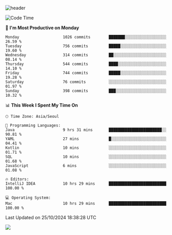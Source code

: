 ![header](https://capsule-render.vercel.app/api?type=Egg&color=timeAuto&height=300&section=header&text=PoPo&fontSize=90&animation=fadeIn)

  <!--START_SECTION:waka-->
![Code Time](http://img.shields.io/badge/Code%20Time-2%2C069%20hrs%2054%20mins-blue)

📅 **I'm Most Productive on Monday** 

```text
Monday                   1026 commits        ███████░░░░░░░░░░░░░░░░░░   26.59 % 
Tuesday                  756 commits         █████░░░░░░░░░░░░░░░░░░░░   19.60 % 
Wednesday                314 commits         ██░░░░░░░░░░░░░░░░░░░░░░░   08.14 % 
Thursday                 544 commits         ████░░░░░░░░░░░░░░░░░░░░░   14.10 % 
Friday                   744 commits         █████░░░░░░░░░░░░░░░░░░░░   19.28 % 
Saturday                 76 commits          ░░░░░░░░░░░░░░░░░░░░░░░░░   01.97 % 
Sunday                   398 commits         ███░░░░░░░░░░░░░░░░░░░░░░   10.32 % 
```


📊 **This Week I Spent My Time On** 

```text
🕑︎ Time Zone: Asia/Seoul

💬 Programming Languages: 
Java                     9 hrs 31 mins       ███████████████████████░░   90.81 % 
YAML                     27 mins             █░░░░░░░░░░░░░░░░░░░░░░░░   04.41 % 
Kotlin                   10 mins             ░░░░░░░░░░░░░░░░░░░░░░░░░   01.71 % 
SQL                      10 mins             ░░░░░░░░░░░░░░░░░░░░░░░░░   01.68 % 
JavaScript               6 mins              ░░░░░░░░░░░░░░░░░░░░░░░░░   01.08 % 

🔥 Editors: 
IntelliJ IDEA            10 hrs 29 mins      █████████████████████████   100.00 % 

💻 Operating System: 
Mac                      10 hrs 29 mins      █████████████████████████   100.00 % 
```


 Last Updated on 25/10/2024 18:38:28 UTC
<!--END_SECTION:waka-->



<img src="https://capsule-render.vercel.app/api?type=Egg&color=timeAuto&height=300&section=footer&text=PoPo&fontSize=90&animation=fadeIn&reversal=true" />
